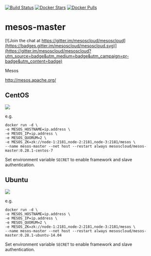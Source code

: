 [![Build Status](https://travis-ci.org/mesoscloud/mesos-master.svg?branch=master)](https://travis-ci.org/mesoscloud/mesos-master) [![Docker Stars](https://img.shields.io/docker/stars/mesoscloud/mesos-master.svg)](https://hub.docker.com/r/mesoscloud/mesos-master/) [![Docker Pulls](https://img.shields.io/docker/pulls/mesoscloud/mesos-master.svg)](https://hub.docker.com/r/mesoscloud/mesos-master/)

# mesos-master

[![Join the chat at https://gitter.im/mesoscloud/mesoscloud](https://badges.gitter.im/mesoscloud/mesoscloud.svg)](https://gitter.im/mesoscloud/mesoscloud?utm_source=badge&utm_medium=badge&utm_campaign=pr-badge&utm_content=badge)

Mesos

http://mesos.apache.org/

## CentOS

[![](https://badge.imagelayers.io/mesoscloud/mesos-master:0.28.1-centos-7.svg)](https://imagelayers.io/?images=mesoscloud/mesos-master:0.28.1-centos-7)

e.g.

```
docker run -d \
-e MESOS_HOSTNAME=ip.address \
-e MESOS_IP=ip.address \
-e MESOS_QUORUM=2 \
-e MESOS_ZK=zk://node-1:2181,node-2:2181,node-3:2181/mesos \
--name mesos-master --net host --restart always mesoscloud/mesos-master:0.28.1-centos-7
```

Set environment variable `SECRET` to enable framework and slave authentication.

## Ubuntu

[![](https://badge.imagelayers.io/mesoscloud/mesos-master:0.28.1-ubuntu-14.04.svg)](https://imagelayers.io/?images=mesoscloud/mesos-master:0.28.1-ubuntu-14.04)

e.g.

```
docker run -d \
-e MESOS_HOSTNAME=ip.address \
-e MESOS_IP=ip.address \
-e MESOS_QUORUM=2 \
-e MESOS_ZK=zk://node-1:2181,node-2:2181,node-3:2181/mesos \
--name mesos-master --net host --restart always mesoscloud/mesos-master:0.28.1-ubuntu-14.04
```

Set environment variable `SECRET` to enable framework and slave authentication.
